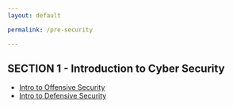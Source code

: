 ```yaml
---
layout: default

permalink: /pre-security

---
```


<!--
This section repeats in the Junior Penetration Testing Course⬇️
-->


## SECTION 1 - Introduction to Cyber Security
- [Intro to Offensive Security](/intro-to-offensive-security)
- [Intro to Defensive Security](/intro-to-defensive-security)

<!--
The following sections are hidden and will not be displayed on the site:
- [Careers in Cyber](/careers-in-cyber)


## SECTION 2 - Network Fundamentals
- [What is Networking?](/what-is-networking)
- [Intro to LAN?](/intro_to_lan)
- [OSI Model](/OSI-Model)
- [Packets & Frames](/packets&frames)
- [Extending Your Network](/Extending-Your-Network)


### SECTION 3 - How the Web Works
- [DNS in Detail](/DNS-in-Detail)
- [HTTP in Detail](/HTTP-in-Detail)
- [How Websites Work](/How-Websites-Work)
- [Putting it all together](/Putting-it-all-together)

### SECTION 4
- [Linux Fundamentals](/Linux-Fundamentals)
- [Linux Fundamentals Part 1](/Linux-Fundamentals-Part-1)
- [Linux Fundamentals Part 2](/Linux-Fundamentals-Part-2)
- [Linux Fundamentals Part 3](/Linux-Fundamentals-Part-3)

### SECTION 5
- [Windows Fundamentals](/Windows-Fundamentals)
- [Windows Fundamentals 1](/Windows-Fundamentals-1)
- [Windows Fundamentals 2](/Windows-Fundamentals-2)
- [Windows Fundamentals 3](/Windows-Fundamentals-3)

-->
